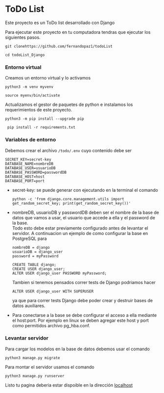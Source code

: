 # ToDo List

Este proyecto es un ToDo list desarrollado con Django

Para ejecutar este proyecto en tu computadora tendras que ejecutar los siguientes pasos.

`git clonehttps://github.com/fernandopaz1/todoList`

`cd todoList_Django`

### Entorno virtual

Creamos un entorno virtual y lo activamos

`python3 -m venv myvenv`

`source myenv/bin/activate`

Actualizamos el gestor de paquetes de python e instalamos los requerimientos de este proyecto.

`python3 -m pip install --upgrade pip`

` pip install -r requirements.txt`

### Variables de entorno

Debemos crear el archivo `/todo/.env` cuyo contenido debe ser

```DEBUG=True
SECRET_KEY=secret-key
DATABASE_NAME=nombreDB
DATABASE_USER=usuarioDB
DATABASE_PASSWORD=passwordDB
DATABASE_HOST=host
DATABASE_PORT=port
```

<ul>
<li>secret-key: se puede generar con ejecutando en la terminal el comando

`python -c 'from django.core.management.utils import get_random_secret_key; print(get_random_secret_key())'`

</li>

<li>nombreDB, usuarioDB y passwordDB deben ser el nombre de la base de datos que vamos a usar, el usuario que accede a ella y el password de la base. <br>
Todo esto debe estar previamente configurado antes de levantar el servidor. A continuacion un ejemplo de como configurar la base en PostgreSQL  para

```
nombreDB = django
usuarioDB = django_user
password = myPassword
```

```
CREATE TABLE django;
CREATE USER django_user;
ALTER USER django_user PASSWORD myPassword;
```

Tambien si tenemos pensados correr tests de Django podriamos hacer

`ALTER USER django_user WITH SUPERUSER`

ya que para correr tests Django debe poder crear y destruir bases de datos auxiliares.

</li>

<li>Para conectarse a la base se debe configurar el acceso a ella mediante el host:port. Por ejemplo en linux se deben agregar este host y port como permitidos archivo pg_hba.conf.
</li>
</ul>

### Levantar servidor

Para cargar los modelos en la base de datos debemos usar el comando

`python3 manage.py migrate`

Para montar el servidor usamos el comando

`python3 manage.py runserver`

Listo tu pagina deberia estar dispoible en la dirección [localhost](http://127.0.0.1:8000/)
